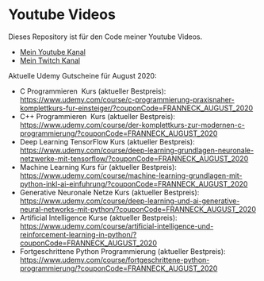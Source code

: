 # Youtube Videos

Dieses Repository ist für den Code meiner Youtube Videos.

- [Mein Youtube Kanal](https://www.youtube.com/channel/UCVB-cOn8vtlU4RUbcua1ycQ/)
- [Mein Twitch Kanal](https://www.twitch.tv/frannecklp)

Aktuelle Udemy Gutscheine für August 2020:

  - C Programmieren  Kurs (aktueller Bestpreis): https://www.udemy.com/course/c-programmierung-praxisnaher-komplettkurs-fur-einsteiger/?couponCode=FRANNECK_AUGUST_2020
  - C++ Programmieren  Kurs (aktueller Bestpreis): https://www.udemy.com/course/der-komplettkurs-zur-modernen-c-programmierung/?couponCode=FRANNECK_AUGUST_2020
  - Deep Learning TensorFlow Kurs (aktueller Bestpreis): https://www.udemy.com/course/deep-learning-grundlagen-neuronale-netzwerke-mit-tensorflow/?couponCode=FRANNECK_AUGUST_2020
  - Machine Learning Kurs für (aktueller Bestpreis): https://www.udemy.com/course/machine-learning-grundlagen-mit-python-inkl-ai-einfuhrung/?couponCode=FRANNECK_AUGUST_2020
  - Generative Neuronale Netze Kurs (aktueller Bestpreis): https://www.udemy.com/course/deep-learning-und-ai-generative-neural-networks-mit-python/?couponCode=FRANNECK_AUGUST_2020
  - Artificial Intelligence Kurse (aktueller Bestpreis): https://www.udemy.com/course/artificial-intelligence-und-reinforcement-learning-in-python/?couponCode=FRANNECK_AUGUST_2020
  - Fortgeschrittene Python Programmierung (aktueller Bestpreis): https://www.udemy.com/course/fortgeschrittene-python-programmierung/?couponCode=FRANNECK_AUGUST_2020
